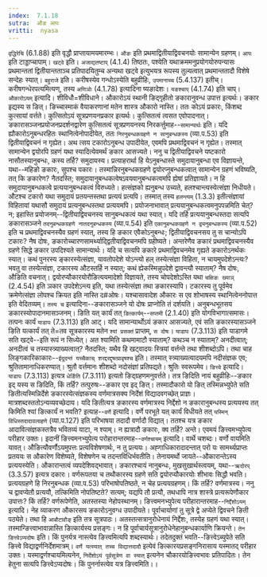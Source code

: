 ```yaml
---
index:  7.1.18
sutra:  औङ आपः
vritti:  nyasa
---
```


`वृद्धिरेचि` (6.1.88) इति वृद्धौ प्राप्तायामयमारम्भः। `औङः` इति प्रथमाद्वितीयाद्विवचनयोः सामान्येन ग्रहणम्। `आपः` इति टाड्डाप्चापाम्। `खट्वे` इति। `अजाद्यतष्टाप्` (4.1.4) तिष्ठतः, पश्येति यथाक्रममनुप्रयोगयोरुपन्यासः प्रथमान्ततां द्वितीयान्तताञ्च प्रतिपादयितुम्च अन्यथा खट्वे इत्युभयत्र रूपस्य तुल्यत्वात् प्रथमान्ततादौ विशेषे सन्देहः स्यात्। `बहुराजे` इति। करीषस्येव गन्धोऽस्येति बहुव्रीहिः, `उपमानाच्च` (5.4.137) इतीच्। करीषगन्धेरपत्यमित्यण्, तस्य `अणिञोः` (4.1.78) इत्यादिना ष्यङादेशः। `यङश्चाप्` (4.1.74) इति चाप्।
`औकारोऽयम्` इत्यादि। शीविधौ=शीविधाने। औकारोऽयं स्थानी ङिद्गृहीतो ङकारानुवन्ध उपात्त इत्यर्थः। ङकार इद्यस्य स ङित्। ङिच्चास्माकं वैयाकरणानां मतेन शास्त्र औकारो नास्ति। ततः कोऽयं प्रकारः, किंशब्द कुत्सायां वर्त्तते। कुत्सितोऽयं सूत्रप्रणयनप्रकार इत्यर्थः। कुत्सितत्वं त्वसत एवोपादनात्।
ङकारासञ्जनप्रयोजनप्रदर्शनद्वारेण कुत्सितत्वं सूत्रप्रणयनस्य निरकर्त्तुमाह--`सामान्यार्थः` इति। यदि ह्यौकारोऽनुबन्धरहितः स्थानित्वेनोपादीयेत, ततः `निरनुबन्धकग्रहणे न सानुबन्धकस्य` (व्या.प.53) इति द्वितीयाद्विवचनं न गृह्येत। अथ त्सय टकारोऽनुबन्ध उपादीयेत, एवमपि प्रथमाद्विवचनं न गृह्येत। तस्मात् सामान्येन द्वयोरपि ग्रहणं यथा स्यादित्येवमर्थं ङकार आसज्यते। ननु च द्वितीयाद्विवचने यष्टकारो नासौतस्यानुबन्धः, कस्य तर्हि? समुदायस्य। प्रत्याहरार्था हि येऽनुबन्धास्ते समुदायानुबन्धा एव विज्ञायन्ते, यथा--महिङो ङकारः, सुपश्च पकारः। तस्मान्निरनुबन्धकग्रहणे द्वयोरप्नुबन्धकत्वात् सामान्येन ग्रहणं भविष्यति, तत् कि ङकारेण? नैतदस्ति; समुदायानुबन्धकत्वेषऽवयवानुबन्धकत्वमपि ह्येषां प्रतिज्ञायते। न हि समुदायानुबन्धकत्वे प्रत्ययानुबन्धकत्वं विरुध्यते। हत्संज्ञको ह्यनुबन्ध उच्यते, हलश्चान्त्यस्येत्संज्ञा निधीयते। औटश्च टकारो यथा समुदायं प्रतयन्तस्तथा प्रत्ययं प्रत्यपि। तस्मात् तस्य `हलन्त्यम्` (1.3.3) इतीत्संज्ञायां विहितायां यथासौ समुदायं प्रत्यनुबन्धस्तथा प्रत्ययमपि। प्रयोजनाभावात् प्रत्ययानुबन्धकत्वमनुपपन्नमिति चेत्? न; इहास्ति प्रयोजनम्--द्वितीयाद्विवचनस्य सानुबन्धकत्वं यथा स्यात्। यदि तर्हि प्रत्ययानुबन्धस्तदा सत्यपि ङकारासञ्जने `तदनुबन्धकग्रहणे नातदनुबन्धकस्य` (व्या.प.54) इति `एकानुबन्धकग्रहणे न द्व्यनुबन्धकस्य` (व्या.प.52) इति च प्रथमाद्विवचनस्यैव ग्रहणं स्यात्, तस्य हि ङकार एवैकोऽनुबन्धः; द्वितीयाद्विवचनसय तु स चान्योऽपि टकारः? नैष दोषः, ङकारोच्चारणसामर्थ्याद्द्वितीयाद्विवचनमपि ग्रहीष्यते। अन्तरेणैव ङकारं प्रथमाद्विवचनस्यैव ग्रहणे सिद्धे ङकार उपदिश्यते सामान्यार्थः। यदि च सत्यपि ङकारे प्रथमाद्विवचनमेव गृह्यते ङकारोऽनर्थकः स्यात्। कथं पुनरस्य ङ्कारस्येत्संज्ञा, यावतोपदेशे योऽन्त्यो हल् तस्येत्संज्ञा विहिता, न चायमुपदेशेऽन्त्यः? भवतु वा तस्येत्संज्ञा, टकारस्य औटस्तर्हि न स्यात्; कथं ह्येकस्मिन्नुपदेशे द्वावन्त्यौ स्याताम्? नैष दोषः, औङिति वचनात्। द्वयोरप्यौकारयोरौङित्ययमादेशो विज्ञायते, तस्य चोपदेशोऽस्ति यथा `चक्षिङः ख्याञ्` (2.4.54) इति ञकार उपदेशेऽन्त्य इति, यथा तस्येत्संज्ञा तथा ङकारस्यापि। टकारस्य तु पूर्वमेव क्रमेणेत्संज्ञा लोपश्च क्रियत इति नास्ति द#ओषः। यश्चासावादेश औकारः स एव शोभाषस्य स्थानित्वेननोपात्त इति वेदितव्यम्।
`तस्य च` इत्यादिना--ङकारासञ्जने यो दोषः प्राप्नोति तं दर्शयति। अनुबन्धभूतसय ङकारस्योपादानमासञ्जनम्। ङिति यत् कार्यं तत् `ङित्कार्यम्`--`सप्तमी` (2.1.40) इति योगविभागात्समासः। तत्पनः कार्यं `याडापः` (7.3.113) इति आट्। यदि सामान्यार्थोऽयं ङकार आसज्यते, एवं सति ङकारस्यासञ्जने ङिति यत्कार्यं तत् ते=तव सूत्रकारस्य मतेन `श्यां प्रसक्तं` प्राप्तम्, `स दोषः`। `याडापः` (7.3.113) इति याडागमे सति खट्वे--इति रूपं न सिध्येत्। अत श्यामिति कथमामाटौ स्याताम्? कथञ्च न स्याताम्? अनदीत्वात्; अनदीत्वं च तस्यास्त्र्याख्यत्वात्? नैतदस्ति; यथैव हि खट्वादयः स्त्रियां वर्त्तन्ते तथा शीशब्दोऽपि। तथा चाह लिङ्गकारिकाकारः--`ईदूदन्तं यच्चैकाच् शरद्दरद्दृषत्प्रावृषश्च` इति। तस्मात् स्त्र्याख्यत्यादयमपि नदीसंज्ञक एव; श्रुतितामानाधिकरण्यात्। श्रुतौ वर्त्तमानः शीशब्दो नदोसंज्ञां प्रतिपद्यते। श्रुतिः स्वरूपमेव।
`ङित्त्वे` इत्यादि। `याडापः` (7.3.113) इत्यत्र `धेर्ङिति` (7.3.111) इत्यतो ङिद्ग्रहणमनुवर्त्तते। तत्र ङिदिति नायं बहुव्रीहिः--ङकार इद् यस्य स ङिदिति, किं तर्हि? तत्पुरुषः--ङकार एव इद् ङित्। तस्मादौकारो यो ङित् तस्मिन्नभ्युपेते सति ङितीत्यस्मिन्निर्देशे ङकारस्येत्संज्ञकस्य वर्णमात्रसक्य निर्देशं विद्यादवगच्छेत् प्राज्ञः। मात्रशब्दस्ततोऽन्यव्यवच्छेदाय। यदि ङितीत्यत्र ङकारस्य वर्णमात्रस्य निर्द्देशो न ङकारानुबन्धस्य प्रत्ययस्य तत् किमिति श्यां ङित्कार्यं न भवति? इत्याह--`वर्णे` इत्यादि। वर्णे परभूते यत् कार्यं विधीयते तत् `यस्मिन् विधिस्तदादावल्ग्रहणे` (व्या.प.127) इति परिभाषया तदादौ वर्णादौ विद्यात्। ततश्च यत्र ङकार आदावित्संज्ञकस्तत्रैव भवितव्यं याटा, न श्याम्। न ह्यत्रादौ ङकारः, क्व तर्हि? अन्ते। एवमयं ङित्त्वमभ्युपेत्य परीहार उक्तः।
इदानीं ङित्त्वमनभ्युपेत्य परोहारान्तरमाह--`वर्णश्चायम्` इत्यादि। वार्थे चशब्दः। वर्णो वायमिति यावत्। औङित्यौवर्णौऽयमुपत्तः प्रत्यविशेषणार्थः, न तु प्रत्ययः। अह्गाधिकारादादन्तात् परो यः सामर्थ्यप्राप्तः प्रतययः स औकारेण विशेष्यते, विशेषणेन च तदन्तविधिर्भवतीति। तेनायमर्थो जायते--औकारान्तेऽस्य प्रत्ययस्येति। औकारान्तत्वं व्यपदेशिवद्भावात्। ङकारश्चायं नानुबन्धः, मुखसुखार्थस्त्वयम्, यथा--`ऋदोरप्` (3.3.57) इत्यत्र दकारः। वर्णरूपतया च तथौकारस्य ग्रहणे सति द्वयोरप्यौकारयोः शीभावः सिद्धौ भवति। प्रत्ययग्रहणे हि निरनुबन्धक (व्या.प.53) परिभाषोपतिष्ठते, न चेह प्रत्ययग्रहणम्। किं तर्हि? वर्णमात्रस्य। ननु च द्वावप्येतौ प्रत्ययौ, तत्किमिति नोपतिष्टते? सत्यम्; यद्यपि तौ प्रत्यौ, तथधापि नात्र शास्त्रे प्रत्यरूपेणौकार उपात्तः? किं तर्हि? वर्णरूपेणेति, अतस्तस्या नेहोपस्थानम्।
ङित्त्वमनभ्युपेत्य परीहारान्तरमाह--`निर्द्देशोऽयम्` इत्यादि। नेह व्याकरण औकारसय ङकारोऽनुवग्ध उपादीयते। पूर्वाचार्याणां तु सूत्रे द्वे अप्येते द्विवचने ङिती पठ्येते। तथा हि `आबौटावौङ्` इति तत्र सूत्रपाठः। अतस्तत्सत्रानुरोधेनायं निर्द्देशः, तस्येह ग्रहणं यथा स्यात्। तस्मान्ङित्त्वाभावान्नास्ति ङित्कार्यस्य प्रसङ्गः। न हि पूर्वाचार्यसूत्रानुरोधेनेहानुबन्धकार्याणि क्रियन्ते। `तेन ङित्त्वेऽप्यदोषः` इति। किं पुनर्यत्र नास्त्येव ङित्त्वमित्यपि शब्दस्यार्थः। तदेतदुक्तं भवति--ङित्त्वेऽब्युपेते सति ङित्त्वे विद्याद्वर्णनिर्देशमात्रम्। `वर्णे यत्स्यात् तच्च विद्यात्तदादौ` इत्येवं ङित्कारयप्रसङ्गनिरासाय यस्मातद् परीहार उक्तः। यस्माद्वर्णश्चायमित्यनेन, `निर्देशोऽयं पूर्वसूत्रेण वा स्यात्` इत्यनेन चौकारयोङित्त्वभावः प्रतिपादितः। तेन हेतुना सत्यपि ङित्त्वेऽप्यदोषः। किं पुनर्नास्त्येव यत्र ङित्त्वमिति।।

